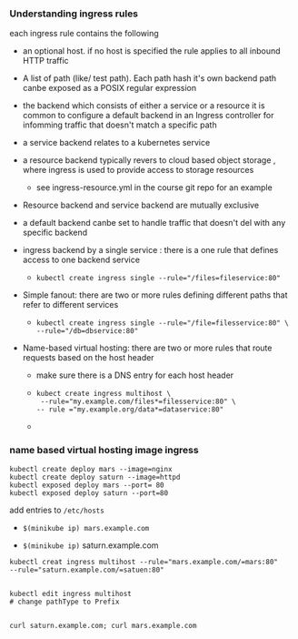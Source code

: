 ### Understanding ingress rules

each ingress rule contains the following 

- an optional host. if no host is specified the rule applies to all inbound HTTP traffic 

- A list of path (like/ test path). Each path hash it's own backend path canbe exposed as a POSIX regular expression

- the backend which consists of either a service or a resource it is common to configure a default backend in an Ingress controller for infomming traffic that doesn't match a specific path

- a service backend relates to a kubernetes service 

- a resource backend typically revers to cloud based object storage , where ingress is used to provide access to storage resources 
  
  - see ingress-resource.yml in the course git repo for an example 

- Resource backend and service backend are  mutually exclusive 

- a default backend canbe set to handle traffic that doesn't del with any specific backend 

- ingress backend by a single service : there  is a one rule that defines access to one backend service 
  
  - `kubectl create ingress single --rule="/files=fileservice:80"`

- Simple fanout: there are two or more rules defining different paths that refer to different services 
  
  - ```
    kubectl create ingress single --rule="/file=filesservice:80" \
    --rule="/db=dbservice:80"
    ```

- Name-based virtual hosting: there are two or more rules that route requests based on the host header
  
  - make sure there is a DNS entry for each host header
  
  - ```
    kubect create ingress multihost \
     --rule="my.example.com/files*=filesservice:80" \
    -- rule ="my.example.org/data*=dataservice:80"
    ```
  
  - 

### name based virtual hosting image ingress

```
kubectl create deploy mars --image=nginx 
kubectl create deploy saturn --image=httpd 
kubectl exposed deploy mars --port= 80 
kubectl exposed deploy saturn --port=80
```

add entries to `/etc/hosts`

- `$(minikube ip) mars.example.com`

- `$(minikube ip)` saturn.example.com

```
kubectl creat ingress multihost --rule="mars.example.com/=mars:80"
--rule="saturn.example.com/=satuen:80"


kubectl edit ingress multihost
# change pathType to Prefix 


curl saturn.example.com; curl mars.example.com 
```
